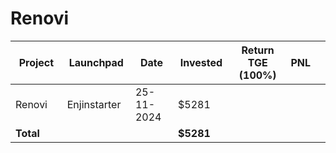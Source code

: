 # Renovi



<table data-full-width="true"><thead><tr><th width="152">Project</th><th width="138">Launchpad</th><th width="132">Date</th><th width="133">Invested</th><th width="176">Return TGE (100%)</th><th>PNL</th><th></th></tr></thead><tbody><tr><td>Renovi</td><td>Enjinstarter</td><td>25-11-2024</td><td>$5281</td><td></td><td></td><td></td></tr><tr><td><strong>Total</strong></td><td></td><td></td><td><strong>$5281</strong></td><td></td><td></td><td></td></tr></tbody></table>

